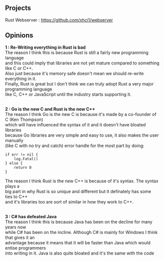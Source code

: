 ## Projects
Rust Webserver : https://github.com/xhci1/webserver

## Opinions
<b>1 : Re-Writing everything in Rust is bad</b><br>
The reason I think this is because Rust is still a fairly new programming language<br>
and this could imply that libraries are not yet mature compared to something like C or C++.<br>
Also just because it's memory safe doesn't mean we should re-write everything in it.<br>
Finally, Rust is great but I don't think we can truly adopt Rust a very major programming language<br>
like C, C++ or JavaScript until the industry starts supporting it.<br>
<br>

<b>2 : Go is the new C and Rust is the new C++</b><br>
The reason I think Go is the new C is because it's made by a co-founder of C (Ken Thompson)<br>
which will have influenced the syntax of it and it doesn't have bloated libraries<br>
because Go libraries are very simple and easy to use, it also makes the user manually<br>
(like C with no try and catch) error handle for the most part by doing:
```
if err != nil {
    log.Fatal()
} else {
    return 0
}
```
The reason I think Rust is the new C++ is because of it's syntax. The syntax plays a<br>
big part in why Rust is so unique and different but it definately has some ties to C++<br>
and it's libraries too are sort of similar in how they work to C++.<br>
<br>

<b>3 : C# has defeated Java</b><br>
The reason I think this is because Java has been on the decline for many years now<br>
while C# has been on the incline. Although C# is mainly for Windows I think that gives it an<br>
advantage because it means that it will be faster than Java which would entise programmers<br>
into writing in it. Java is also quite bloated and it's the same with the code<br>
